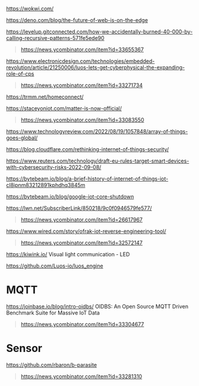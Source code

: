 https://wokwi.com/

https://deno.com/blog/the-future-of-web-is-on-the-edge

https://levelup.gitconnected.com/how-we-accidentally-burned-40-000-by-calling-recursive-patterns-571fe5ede90
> https://news.ycombinator.com/item?id=33655367

https://www.electronicdesign.com/technologies/embedded-revolution/article/21250006/luos-lets-get-cyberphysical-the-expanding-role-of-cps
> https://news.ycombinator.com/item?id=33271734

https://trmm.net/homeconnect/

https://staceyoniot.com/matter-is-now-official/
> https://news.ycombinator.com/item?id=33083550

https://www.technologyreview.com/2022/08/19/1057848/array-of-things-goes-global/

https://blog.cloudflare.com/rethinking-internet-of-things-security/

https://www.reuters.com/technology/draft-eu-rules-target-smart-devices-with-cybersecurity-risks-2022-09-08/

https://bytebeam.io/blog/a-brief-history-of-internet-of-things-iot-cl8ipnm83212891kphdhq3845m

https://bytebeam.io/blog/google-iot-core-shutdown

https://lwn.net/SubscriberLink/850218/9c0f0946579fe577/
> https://news.ycombinator.com/item?id=26617967

https://www.wired.com/story/ofrak-iot-reverse-engineering-tool/
> https://news.ycombinator.com/item?id=32572147

https://kiwink.io/ Visual light communication - LED

https://github.com/Luos-io/luos_engine

# MQTT
https://joinbase.io/blog/intro-oidbs/ OIDBS: An Open Source MQTT Driven Benchmark Suite for Massive IoT Data
> https://news.ycombinator.com/item?id=33304677

# Sensor
https://github.com/rbaron/b-parasite
> https://news.ycombinator.com/item?id=33281310